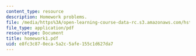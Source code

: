 ```yaml
---
content_type: resource
description: Homework problems.
file: /media/https%3A/open-learning-course-data-rc.s3.amazonaws.com/hst-035-principle-and-practice-of-human-pathology-spring-2003/e8fc3c870eca5a2c5afe155c1d627da7_homework1.pdf
file_type: application/pdf
resourcetype: Document
title: homework1.pdf
uid: e8fc3c87-0eca-5a2c-5afe-155c1d627da7
---
```

